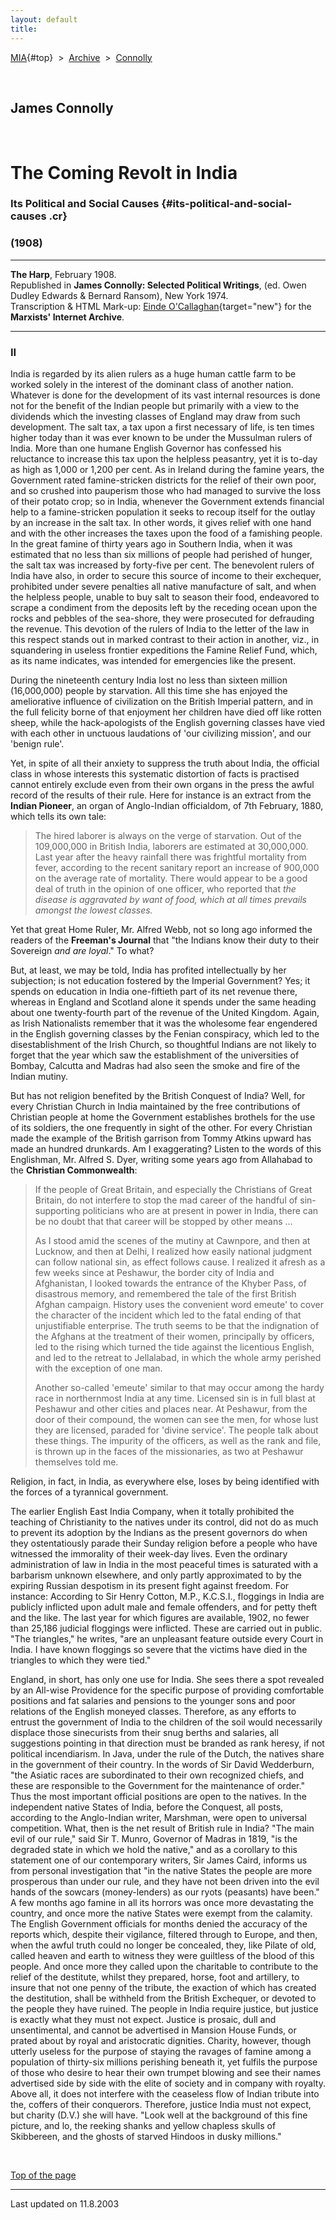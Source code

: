 ```yaml
---
layout: default
title: 
---
```

[MIA](../../../../index.htm){#top}  \> 
[Archive](../../../index.htm)  \>  [Connolly](../../index.htm)

 

## James Connolly

 

# The Coming Revolt in India

### Its Political and Social Causes {#its-political-and-social-causes .cr}

### (1908)

------------------------------------------------------------------------

**The Harp**, February 1908.\
Republished in **James Connolly: Selected Political Writings**, (ed.
Owen Dudley Edwards & Bernard Ransom), New York 1974.\
Transcription & HTML Mark-up: [Einde
O'Callaghan](../../../../admin/volunteers/biographies/eocallaghan.htm){target="new"}
for the **Marxists' Internet Archive**.

------------------------------------------------------------------------

### II

India is regarded by its alien rulers as a huge human cattle farm to be
worked solely in the interest of the dominant class of another nation.
Whatever is done for the development of its vast internal resources is
done not for the benefit of the Indian people but primarily with a view
to the dividends which the investing classes of England may draw from
such development. The salt tax, a tax upon a first necessary of life, is
ten times higher today than it was ever known to be under the Mussulman
rulers of India. More than one humane English Governor has confessed his
reluctance to increase this tax upon the helpless peasantry, yet it is
to-day as high as 1,000 or 1,200 per cent. As in Ireland during the
famine years, the Government rated famine-stricken districts for the
relief of their own poor, and so crushed into pauperism those who had
managed to survive the loss of their potato crop; so in India, whenever
the Government extends financial help to a famine-stricken population it
seeks to recoup itself for the outlay by an increase in the salt tax. In
other words, it gives relief with one hand and with the other increases
the taxes upon the food of a famishing people. In the great famine of
thirty years ago in Southern India, when it was estimated that no less
than six millions of people had perished of hunger, the salt tax was
increased by forty-five per cent. The benevolent rulers of India have
also, in order to secure this source of income to their exchequer,
prohibited under severe penalties all native manufacture of salt, and
when the helpless people, unable to buy salt to season their food,
endeavored to scrape a condiment from the deposits left by the receding
ocean upon the rocks and pebbles of the sea-shore, they were prosecuted
for defrauding the revenue. This devotion of the rulers of India to the
letter of the law in this respect stands out in marked contrast to their
action in another, viz., in squandering in useless frontier expeditions
the Famine Relief Fund, which, as its name indicates, was intended for
emergencies like the present.

During the nineteenth century India lost no less than sixteen million
(16,000,000) people by starvation. All this time she has enjoyed the
ameliorative influence of civilization on the British Imperial pattern,
and in the full felicity borne of that enjoyment her children have died
off like rotten sheep, while the hack-apologists of the English
governing classes have vied with each other in unctuous laudations of
'our civilizing mission', and our 'benign rule'.

Yet, in spite of all their anxiety to suppress the truth about India,
the official class in whose interests this systematic distortion of
facts is practised cannot entirely exclude even from their own organs in
the press the awful record of the results of their rule. Here for
instance is an extract from the **Indian Pioneer**, an organ of
Anglo-Indian officialdom, of 7th February, 1880, which tells its own
tale:

> The hired laborer is always on the verge of starvation. Out of the
> 109,000,000 in British India, laborers are estimated at 30,000,000.
> Last year after the heavy rainfall there was frightful mortality from
> fever, according to the recent sanitary report an increase of 900,000
> on the average rate of mortality. There would appear to be a good deal
> of truth in the opinion of one officer, who reported that *the disease
> is aggravated by want of food, which at all times prevails amongst the
> lowest classes.*

Yet that great Home Ruler, Mr. Alfred Webb, not so long ago informed the
readers of the **Freeman's Journal** that "the Indians know their duty
to their Sovereign *and are loyal*." To what?

But, at least, we may be told, India has profited intellectually by her
subjection; is not education fostered by the Imperial Government? Yes;
it spends on education in India one-fiftieth part of its net revenue
there, whereas in England and Scotland alone it spends under the same
heading about one twenty-fourth part of the revenue of the United
Kingdom. Again, as Irish Nationalists remember that it was the wholesome
fear engendered in the English governing classes by the Fenian
conspiracy, which led to the disestablishment of the Irish Church, so
thoughtful Indians are not likely to forget that the year which saw the
establishment of the universities of Bombay, Calcutta and Madras had
also seen the smoke and fire of the Indian mutiny.

But has not religion benefited by the British Conquest of India? Well,
for every Christian Church in India maintained by the free contributions
of Christian people at home the Government establishes brothels for the
use of its soldiers, the one frequently in sight of the other. For every
Christian made the example of the British garrison from Tommy Atkins
upward has made an hundred drunkards. Am I exaggerating? Listen to the
words of this Englishman, Mr. Alfred S. Dyer, writing some years ago
from Allahabad to the **Christian Commonwealth**:

> If the people of Great Britain, and especially the Christians of Great
> Britain, do not interfere to stop the mad career of the handful of
> sin-supporting politicians who are at present in power in India, there
> can be no doubt that that career will be stopped by other means \...
>
> As I stood amid the scenes of the mutiny at Cawnpore, and then at
> Lucknow, and then at Delhi, I realized how easily national judgment
> can follow national sin, as effect follows cause. I realized it afresh
> as a few weeks since at Peshawur, the border city of India and
> Afghanistan, I looked towards the entrance of the Khyber Pass, of
> disastrous memory, and remembered the tale of the first British Afghan
> campaign. History uses the convenient word emeute\' to cover the
> character of the incident which led to the fatal ending of that
> unjustifiable enterprise. The truth seems to be that the indignation
> of the Afghans at the treatment of their women, principally by
> officers, led to the rising which turned the tide against the
> licentious English, and led to the retreat to Jellalabad, in which the
> whole army perished with the exception of one man.
>
> Another so-called 'emeute' similar to that may occur among the hardy
> race in northernmost India at any time. Licensed sin is in full blast
> at Peshawur and other cities and places near. At Peshawur, from the
> door of their compound, the women can see the men, for whose lust they
> are licensed, paraded for 'divine service'. The people talk about
> these things. The impurity of the officers, as well as the rank and
> file, is thrown up in the faces of the missionaries, as two at
> Peshawur themselves told me.

Religion, in fact, in India, as everywhere else, loses by being
identified with the forces of a tyrannical government.

The earlier English East India Company, when it totally prohibited the
teaching of Christianity to the natives under its control, did not do as
much to prevent its adoption by the Indians as the present governors do
when they ostentatiously parade their Sunday religion before a people
who have witnessed the immorality of their week-day lives. Even the
ordinary administration of law in India in the most peaceful times is
saturated with a barbarism unknown elsewhere, and only partly
approximated to by the expiring Russian despotism in its present fight
against freedom. For instance: According to Sir Henry Cotton, M.P.,
K.C.S.I., floggings in India are publicly inflicted upon adult male and
female offenders, and for petty theft and the like. The last year for
which figures are available, 1902, no fewer than 25,186 judicial
floggings were inflicted. These are carried out in public. "The
triangles," he writes, "are an unpleasant feature outside every Court in
India. I have known floggings so severe that the victims have died in
the triangles to which they were tied."

England, in short, has only one use for India. She sees there a spot
revealed by an All-wise Providence for the specific purpose of providing
comfortable positions and fat salaries and pensions to the younger sons
and poor relations of the English moneyed classes. Therefore, as any
efforts to entrust the government of India to the children of the soil
would necessarily displace those sinecurists from their snug berths and
salaries, all suggestions pointing in that direction must be branded as
rank heresy, if not political incendiarism. In Java, under the rule of
the Dutch, the natives share in the government of their country. In the
words of Sir David Wedderburn, "the Asiatic races are subordinated to
their own recognized chiefs, and these are responsible to the Government
for the maintenance of order." Thus the most important official
positions are open to the natives. In the independent native States of
India, before the Conquest, all posts, according to the Anglo-Indian
writer, Marshman, were open to universal competition. What, then is the
net result of British rule in India? "The main evil of our rule," said
Sir T. Munro, Governor of Madras in 1819, "is the degraded state in
which we hold the native," and as a corollary to this statement one of
our contemporary writers, Sir James Caird, informs us from personal
investigation that "in the native States the people are more prosperous
than under our rule, and they have not been driven into the evil hands
of the sowcars (money-lenders) as our ryots (peasants) have been." A few
months ago famine in all its horrors was once more devastating the
country, and once more the native States were exempt from the calamity.
The English Government officials for months denied the accuracy of the
reports which, despite their vigilance, filtered through to Europe, and
then, when the awful truth could no longer be concealed, they, like
Pilate of old, called heaven and earth to witness they were guiltless of
the blood of this people. And once more they called upon the charitable
to contribute to the relief of the destitute, whilst they prepared,
horse, foot and artillery, to insure that not one penny of the tribute,
the exaction of which has created the destitution, shall be withheld
from the British Exchequer, or devoted to the people they have ruined.
The people in India require justice, but justice is exactly what they
must not expect. Justice is prosaic, dull and unsentimental, and cannot
be advertised in Mansion House Funds, or prated about by royal and
aristocratic dignities. Charity, however, though utterly useless for the
purpose of staying the ravages of famine among a population of
thirty-six millions perishing beneath it, yet fulfils the purpose of
those who desire to hear their own trumpet blowing and see their names
advertised side by side with the elite of society and in company with
royalty. Above all, it does not interfere with the ceaseless flow of
Indian tribute into the, coffers of their conquerors. Therefore, justice
India must not expect, but charity (D.V.) she will have. "Look well at
the background of this fine picture, and lo, the reeking shanks and
yellow chapless skulls of Skibbereen, and the ghosts of starved Hindoos
in dusky millions."

 

[Top of the page](#top)

------------------------------------------------------------------------

Last updated on 11.8.2003
